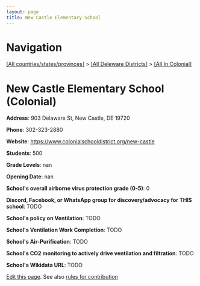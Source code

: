 ```yaml
---
layout: page
title: New Castle Elementary School
---
```

# Navigation

[[All countries/states/provinces]](../../..) > [[All Deleware Districts]](../..) > [[All In Colonial]](..)

# New Castle Elementary School (Colonial)

**Address**: 903 Delaware St, New Castle, DE 19720

**Phone**: 302-323-2880

**Website**: <https://www.colonialschooldistrict.org/new-castle>

**Students**: 500

**Grade Levels**: nan

**Opening Date**: nan

**School's overall airborne virus protection grade (0-5)**: 0

**Discord, Facebook, or WhatsApp group for discovery/advocacy for THIS school**: TODO

**School's policy on Ventilation**: TODO

**School's Ventilation Work Completion**: TODO

**School's Air-Purification**: TODO

**School's CO2 monitoring to actively drive ventilation and filtration**: TODO

**School's Wikidata URL**: TODO


[Edit this page](https://github.com/ventilate-schools/DE/edit/main/./Colonial/New_Castle_Elementary_School.md). See also [rules for contribution](../../../contribution-rules/)